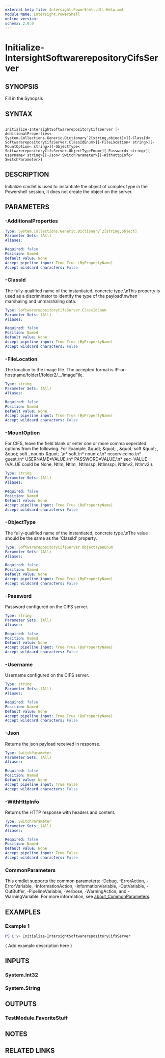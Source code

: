 ```yaml
---
external help file: Intersight.PowerShell.dll-Help.xml
Module Name: Intersight.PowerShell
online version:
schema: 2.0.0
---
```


# Initialize-IntersightSoftwarerepositoryCifsServer

## SYNOPSIS
Fill in the Synopsis

## SYNTAX

```

Initialize-IntersightSoftwarerepositoryCifsServer [-AdditionalProperties< System.Collections.Generic.Dictionary`2[string,object]>][-ClassId< SoftwarerepositoryCifsServer.ClassIdEnum>][-FileLocation< string>][-MountOption< string>][-ObjectType< SoftwarerepositoryCifsServer.ObjectTypeEnum>][-Password< string>][-Username< string>][-Json< SwitchParameter>][-WithHttpInfo< SwitchParameter>]

```

## DESCRIPTION

Initialize cmdlet is used to instantiate the object of complex type in the Powershell session, it does not create the object on the server.

## PARAMETERS

### -AdditionalProperties


```yaml
Type: System.Collections.Generic.Dictionary`2[string,object]
Parameter Sets: (All)
Aliases:

Required: false
Position: Named
Default value: None
Accept pipeline input: True True (ByPropertyName)
Accept wildcard characters: False
```

### -ClassId
The fully-qualified name of the instantiated, concrete type.\nThis property is used as a discriminator to identify the type of the payload\nwhen marshaling and unmarshaling data.

```yaml
Type: SoftwarerepositoryCifsServer.ClassIdEnum
Parameter Sets: (All)
Aliases:

Required: false
Position: Named
Default value: None
Accept pipeline input: True True (ByPropertyName)
Accept wildcard characters: False
```

### -FileLocation
The location to the image file. The accepted format is IP-or-hostname/folder1/folder2/.../imageFile.

```yaml
Type: string
Parameter Sets: (All)
Aliases:

Required: false
Position: Named
Default value: None
Accept pipeline input: True True (ByPropertyName)
Accept wildcard characters: False
```

### -MountOption
For CIFS, leave the field blank or enter one or more comma seperated options from the following. For Example, \&quot; \&quot; , \&quot; soft \&quot; , \&quot; soft , nounix \&quot; .\n* soft.\n* nounix.\n* noserviceino.\n* guest.\n* USERNAME=VALUE.\n* PASSWORD=VALUE.\n* sec=VALUE (VALUE could be None, Ntlm, Ntlmi, Ntlmssp, Ntlmsspi, Ntlmv2, Ntlmv2i).

```yaml
Type: string
Parameter Sets: (All)
Aliases:

Required: false
Position: Named
Default value: None
Accept pipeline input: True True (ByPropertyName)
Accept wildcard characters: False
```

### -ObjectType
The fully-qualified name of the instantiated, concrete type.\nThe value should be the same as the &apos;ClassId&apos; property.

```yaml
Type: SoftwarerepositoryCifsServer.ObjectTypeEnum
Parameter Sets: (All)
Aliases:

Required: false
Position: Named
Default value: None
Accept pipeline input: True True (ByPropertyName)
Accept wildcard characters: False
```

### -Password
Password configured on the CIFS server.

```yaml
Type: string
Parameter Sets: (All)
Aliases:

Required: false
Position: Named
Default value: None
Accept pipeline input: True True (ByPropertyName)
Accept wildcard characters: False
```

### -Username
Username configured on the CIFS server.

```yaml
Type: string
Parameter Sets: (All)
Aliases:

Required: false
Position: Named
Default value: None
Accept pipeline input: True True (ByPropertyName)
Accept wildcard characters: False
```

### -Json
Returns the json payload received in response.

```yaml
Type: SwitchParameter
Parameter Sets: (All)
Aliases:

Required: false
Position: Named
Default value: None
Accept pipeline input: True False
Accept wildcard characters: False
```

### -WithHttpInfo
Returns the HTTP response with headers and content.

```yaml
Type: SwitchParameter
Parameter Sets: (All)
Aliases:

Required: false
Position: Named
Default value: None
Accept pipeline input: True False
Accept wildcard characters: False
```


### CommonParameters
This cmdlet supports the common parameters: -Debug, -ErrorAction, -ErrorVariable, -InformationAction, -InformationVariable, -OutVariable, -OutBuffer, -PipelineVariable, -Verbose, -WarningAction, and -WarningVariable. For more information, see [about_CommonParameters](http://go.microsoft.com/fwlink/?LinkID=113216).

## EXAMPLES

### Example 1
```powershell
PS C:\> Initialize-IntersightSoftwarerepositoryCifsServer
```

{ Add example description here }

## INPUTS

### System.Int32

### System.String

## OUTPUTS

### TestModule.FavoriteStuff

## NOTES

## RELATED LINKS

